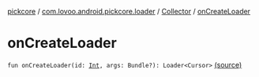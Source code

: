 [pickcore](../../index.md) / [com.lovoo.android.pickcore.loader](../index.md) / [Collector](index.md) / [onCreateLoader](./on-create-loader.md)

# onCreateLoader

`fun onCreateLoader(id: `[`Int`](https://kotlinlang.org/api/latest/jvm/stdlib/kotlin/-int/index.html)`, args: Bundle?): Loader<Cursor>` [(source)](https://github.com/lovoo/android-pickpic/blob/master/pickcore/pickcore/src/main/kotlin/com/lovoo/android/pickcore/loader/Collector.kt#L45)